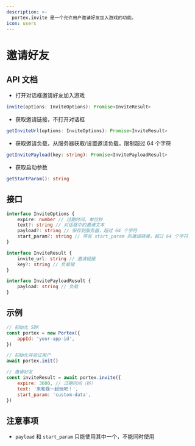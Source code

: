 ```yaml
---
description: >-
  portex.invite 是一个允许用户邀请好友加入游戏的功能。
icon: users
---
```


# 邀请好友

## API 文档

- 打开对话框邀请好友加入游戏

```typescript
invite(options: InviteOptions): Promise<InviteResult>
```

- 获取邀请链接，不打开对话框

```typescript
getInviteUrl(options: InviteOptions): Promise<InviteResult>
```

- 获取邀请负载，从服务器获取/设置邀请负载，限制超过 64 个字符

```typescript
getInvitePayload(key: string): Promise<InvitePayloadResult>
```

- 获取启动参数

```typescript
getStartParam(): string
```

## 接口

```typescript
interface InviteOptions {
	expire: number // 过期时间，单位秒
	text?: string // 对话框中的邀请文本
	payload?: string // 保存到服务器，超过 64 个字符
	start_param?: string // 带有 start_param 的邀请链接，超过 64 个字符
}

interface InviteResult {
	invite_url: string // 邀请链接
	key?: string // 负载键
}

interface InvitePayloadResult {
	payload: string // 负载
}
```

## 示例

```javascript
// 初始化 SDK
const portex = new Portex({
	appId: 'your-app-id',
})

// 初始化并验证用户
await portex.init()

// 邀请好友
const inviteResult = await portex.invite({
	expire: 3600, // 过期时间（秒）
	text: '来和我一起玩吧！',
	start_param: 'custom-data',
})
```

## 注意事项

- `payload` 和 `start_param` 只能使用其中一个，不能同时使用
